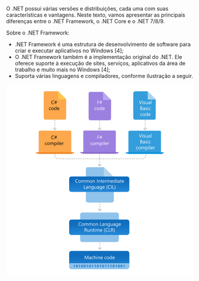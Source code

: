 O .NET possui várias versões e distribuições, cada uma com suas características e vantagens. Neste texto, vamos apresentar as principais diferenças entre o .NET Framework, o .NET Core e o .NET 7/8/9. 

Sobre o .NET Framework:

- .NET Framework é uma estrutura de desenvolvimento de software para criar e executar aplicativos no Windows [4];
- O .NET Framework também é a implementação original do .NET. Ele oferece suporte à execução de sites, serviços, aplicativos da área de trabalho e muito mais no Windows [4];
- Suporta várias linguagens e compiladores, conforme ilustração a seguir.

![swimlane-architecture-framework.svg](/.attachments/swimlane-architecture-framework-1e2755da-0c90-4551-be99-fa93db2a17e8.svg)